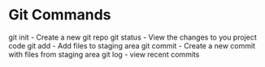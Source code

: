 # Git Commands

git init - Create a new git repo
git status - View the changes to you project code
git add - Add files to staging area
git commit - Create a new commit with files from staging area
git log - view recent commits